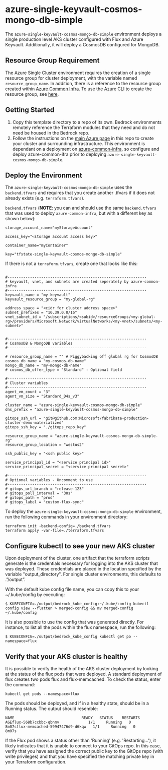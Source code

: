 # azure-single-keyvault-cosmos-mongo-db-simple

The `azure-single-keyvault-cosmos-mongo-db-simple` environment deploys a single production level AKS cluster configured with Flux and Azure Keyvault. Additionally, it will deploy a CosmosDB configured for MongoDB.

## Resource Group Requirement

The Azure Single Cluster environment requires the creation of a single resource group for cluster deployment, with the variable named `resource_group_name`.  In addition, there is a reference to the resource group created within [Azure Common Infra](../azure-common-infra).  To use the Azure CLI to create the resource group, see [here](../../azure/README.md).

## Getting Started

1. Copy this template directory to a repo of its own. Bedrock environments remotely reference the Terraform modules that they need and do not need be housed in the Bedrock repo.
2. Follow the instructions on the [main Azure page](../../azure) in this repo to create your cluster and surrounding infrastructure. This environment is dependant on a deployment on [azure-common-infra](../azure-common-infra), so configure and deploy azure-common-ifra prior to deploying `azure-single-keyvault-cosmos-mongo-db-simple`.

## Deploy the Environment

The `azure-single-keyvault-cosmos-mongo-db-simple` uses the `backend.tfvars` and requires that you create another .tfvars if it does not already exists (e.g. `terraform.tfvars`).

`backend.tfvars` (**NOTE**: you can and should use the same `backend.tfvars` that was used to deploy `azure-common-infra`, but with a different key as shown below):

```
storage_account_name="myStorageAccount"

access_key="<storage account access key>"

container_name="myContainer"

key="tfstate-single-keyvault-cosmos-mongo-db-simple"
```

If there is not a `terraform.tfvars`, create one that looks like this:

```

#--------------------------------------------------------------
# keyvault, vnet, and subnets are created seperately by azure-common-infra
#--------------------------------------------------------------
keyvault_name = "my-keyvault"
keyvault_resource_group = "my-global-rg"

address_space = "<cidr for cluster address space>"
subnet_prefixes = "10.39.0.0/16"
vnet_subnet_id = "/subscriptions/<subid>/resourceGroups/<my-global-rg>/providers/Microsoft.Network/virtualNetworks/<my-vnet>/subnets/<my-subnet>"


#--------------------------------------------------------------
# CosmosDB & MongoDB variables
#--------------------------------------------------------------

# resource_group_name = "" # Piggybacking off global rg for CosmosDB
cosmos_db_name = "my-cosmos-db-name"
mongo_db_name = "my-mongo-db-name"
# cosmos_db_offer_type = "Standard" - Optional field

#--------------------------------------------------------------
# Cluster variables
#--------------------------------------------------------------
agent_vm_count = "3"
agent_vm_size = "Standard_D4s_v3"

cluster_name = "azure-single-keyvault-cosmos-mongo-db-simple"
dns_prefix = "azure-single-keyvault-cosmos-mongo-db-simple"

gitops_ssh_url = "git@github.com:Microsoft/fabrikate-production-cluster-demo-materialized"
gitops_ssh_key = "./gitops_repo_key"

resource_group_name = "azure-single-keyvault-cosmos-mongo-db-simple-rg"
resource_group_location = "westus2"

ssh_public_key = "<ssh public key>"

service_principal_id = "<service principal id>"
service_principal_secret = "<service principal secret>"

#--------------------------------------------------------------
# Optional variables - Uncomment to use
#--------------------------------------------------------------
# gitops_url_branch = "release-123"
# gitops_poll_interval = "30s"
# gitops_path = "prod"
# gitops_label = "custom-flux-sync"

```

To deploy the `azure-single-keyvault-cosmos-mongo-db-simple` environment, run the following commands in your environment directory:

```
terraform init -backend-config=./backend.tfvars
terraform apply -var-file=./terraform.tfvars
```

## Configure kubectl to see your new AKS cluster

Upon deployment of the cluster, one artifact that the terraform scripts generate is the credentials necessary for logging into the AKS cluster that was deployed. These credentials are placed in the location specified by the variable "output_directory". For single cluster environments, this defaults to .”/output”.

With the default kube config file name, you can copy this to your ~/.kube/config by executing:

`$ KUBECONFIG=./output/bedrock_kube_config:~/.kube/config kubectl config view --flatten > merged-config && mv merged-config ~/.kube/config`

It is also possible to use the config that was generated directly. For instance, to list all the pods within the flux namespace, run the following:

`$ KUBECONFIG=./output/bedrock_kube_config kubectl get po --namespace=flux`

## Verify that your AKS cluster is healthy

It is possible to verify the health of the AKS cluster deployment by looking at the status of the flux pods that were deployed. A standard deployment of flux creates two pods flux and flux-memcached. To check the status, enter the command:

```
kubectl get pods --namespace=flux
```

The pods should be deployed, and if in a healthy state, should be in a Running status. The output should resemble:

```
NAME                              READY   STATUS    RESTARTS   AGEflux-568b7ccbbc-qbnmv             1/1     Running   0          8m07sflux-memcached-59947476d9-d6kqw   1/1     Running   0          8m07s
```

If the Flux pod shows a status other than 'Running' (e.g. 'Restarting...'), it likely indicates that it is unable to connect to your GitOps repo. In this case, verify that you have assigned the correct public key to the GitOps repo (with write privileges) and that you have specified the matching private key in your Terraform configuration.

